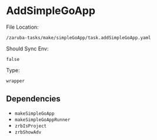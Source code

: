 
# AddSimpleGoApp

File Location:

    /zaruba-tasks/make/simpleGoApp/task.addSimpleGoApp.yaml

Should Sync Env:

    false

Type:

    wrapper


## Dependencies

* `makeSimpleGoApp`
* `makeSimpleGoAppRunner`
* `zrbIsProject`
* `zrbShowAdv`